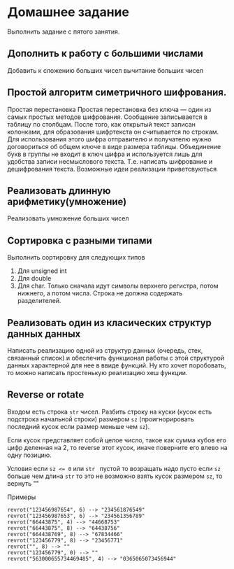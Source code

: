 # Домашнее задание
Выполнить задание с пятого занятия.

## Дополнить к работу с большими числами
Добавить к сложению больших чисел вычитание больших чисел

## Простой алгоритм симетричного шифрования.
Простая перестановка
Простая перестановка без ключа — один из самых простых методов шифрования. Сообщение записывается в таблицу по столбцам. После того, как открытый текст записан колонками, для образования шифртекста он считывается по строкам. Для использования этого шифра отправителю и получателю нужно договориться об общем ключе в виде размера таблицы. Объединение букв в группы не входит в ключ шифра и используется лишь для удобства записи несмыслового текста.
Т.е. написать шифрование и дешифрования текста.
Возможные идеи реализации приветсвуються

## Реализовать длинную арифметику(умножение)
Реализовать умножение больших чисел

## Сортировка с разными типами
Выполнить сортировку для следующих типов

1. Для unsigned int
2. Для double
2. Для char. Только сначала идут символы верхнего регистра, потом нижнего, а потом числа. Строка не должна содержать разделителей.

## Реализовать один из класических структур данных данных
Написать реализацию одной из структур данных (очередь, стек, связанный список) и обеспечить функционал работы с этой структурой данных характерной для нее в ввиде функций.
Ну кто хочет поробовать, то можно написать простенькую реализацию хеш функции.

## Reverse or rotate
Входом есть строка `str` чисел. Разбить строку на куски (кусок есть подстрока начальной строки) размером `sz` (проигнорировать последний кусок если размер меньше чем `sz`).

Если кусок представляет собой целое число, такое как сумма кубов его цифр деленная на 2, то reverse этот кусок, иначе поверните его влево на одну позицию.

Условия
если `sz <= 0` или `str ` пустой то возращать надо пусто
если `sz` больше чем длина `str` то это не возможно взять кусок размером  `sz`, то вернуть ""

Примеры
```
revrot("123456987654", 6) --> "234561876549"
revrot("123456987653", 6) --> "234561356789"
revrot("66443875", 4) --> "44668753"
revrot("66443875", 8) --> "64438756"
revrot("664438769", 8) --> "67834466"
revrot("123456779", 8) --> "23456771"
revrot("", 8) --> ""
revrot("123456779", 0) --> "" 
revrot("563000655734469485", 4) --> "0365065073456944"
```